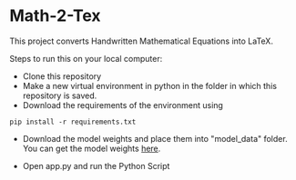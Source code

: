 # Math-2-Tex

This project converts Handwritten Mathematical Equations into LaTeX.

Steps to run this on your local computer:

- Clone this repository
- Make a new virtual environment in python in the folder in which this repository is saved.
- Download the requirements of the environment using 
```
pip install -r requirements.txt
```
- Download the model weights and place them into "model_data" folder. You can get the model weights [here](https://drive.google.com/drive/folders/1t7p0JlcxDTcNWR1Gu4SZnOo9RNmXEEBI?usp=sharing).

- Open app.py and run the Python Script
